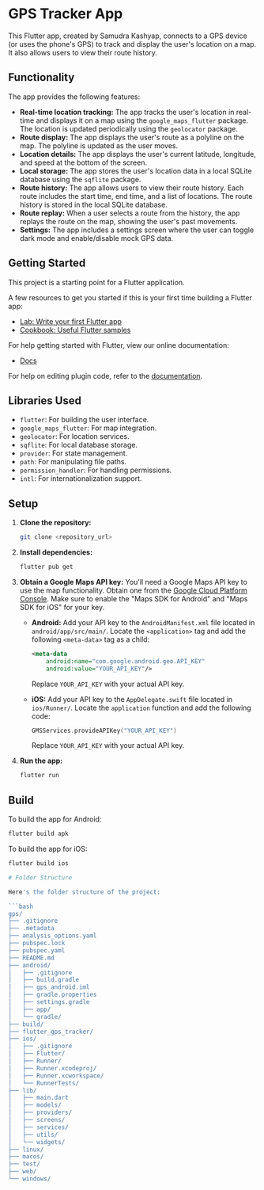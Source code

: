 # GPS Tracker App

This Flutter app, created by Samudra Kashyap, connects to a GPS device (or uses the phone's GPS) to track and display the user's location on a map. It also allows users to view their route history.

## Functionality

The app provides the following features:

*   **Real-time location tracking:** The app tracks the user's location in real-time and displays it on a map using the `google_maps_flutter` package. The location is updated periodically using the `geolocator` package.
*   **Route display:** The app displays the user's route as a polyline on the map. The polyline is updated as the user moves.
*   **Location details:** The app displays the user's current latitude, longitude, and speed at the bottom of the screen.
*   **Local storage:** The app stores the user's location data in a local SQLite database using the `sqflite` package.
*   **Route history:** The app allows users to view their route history. Each route includes the start time, end time, and a list of locations. The route history is stored in the local SQLite database.
*   **Route replay:** When a user selects a route from the history, the app replays the route on the map, showing the user's past movements.
*   **Settings:** The app includes a settings screen where the user can toggle dark mode and enable/disable mock GPS data.

## Getting Started

This project is a starting point for a Flutter application.

A few resources to get you started if this is your first time building a Flutter app:

- [Lab: Write your first Flutter app](https://docs.flutter.dev/get-started/codelab)
- [Cookbook: Useful Flutter samples](https://docs.flutter.dev/cookbook)

For help getting started with Flutter, view our online documentation:

- [Docs](https://docs.flutter.dev/)

For help on editing plugin code, refer to the [documentation](https://docs.flutter.dev/development/packages-and-plugins/developing-packages).


## Libraries Used

- `flutter`: For building the user interface.
- `google_maps_flutter`: For map integration.
- `geolocator`: For location services.
- `sqflite`: For local database storage.
- `provider`: For state management.
- `path`: For manipulating file paths.
- `permission_handler`: For handling permissions.
- `intl`: For internationalization support.

## Setup

1.  **Clone the repository:**
    ```bash
    git clone <repository_url>
    ```
2.  **Install dependencies:**
    ```bash
    flutter pub get
    ```
3.  **Obtain a Google Maps API key:** You'll need a Google Maps API key to use the map functionality. Obtain one from the [Google Cloud Platform Console](https://console.cloud.google.com/google/maps-apis/overview). Make sure to enable the "Maps SDK for Android" and "Maps SDK for iOS" for your key.

    *   **Android:** Add your API key to the `AndroidManifest.xml` file located in `android/app/src/main/`. Locate the `<application>` tag and add the following `<meta-data>` tag as a child:

        ```xml
        <meta-data
            android:name="com.google.android.geo.API_KEY"
            android:value="YOUR_API_KEY"/>
        ```

        Replace `YOUR_API_KEY` with your actual API key.

    *   **iOS:** Add your API key to the `AppDelegate.swift` file located in `ios/Runner/`. Locate the `application` function and add the following code:

        ```swift
        GMSServices.provideAPIKey("YOUR_API_KEY")
        ```

        Replace `YOUR_API_KEY` with your actual API key.
4.  **Run the app:**
    ```bash
    flutter run
    ```

## Build

To build the app for Android:

```bash
flutter build apk
```

To build the app for iOS:

```bash
flutter build ios

# Folder Structure

Here's the folder structure of the project:

```bash
gps/
├── .gitignore
├── .metadata
├── analysis_options.yaml
├── pubspec.lock
├── pubspec.yaml
├── README.md
├── android/
│   ├── .gitignore
│   ├── build.gradle
│   ├── gps_android.iml
│   ├── gradle.properties
│   ├── settings.gradle
│   ├── app/
│   └── gradle/
├── build/
├── flutter_gps_tracker/
├── ios/
│   ├── .gitignore
│   ├── Flutter/
│   ├── Runner/
│   ├── Runner.xcodeproj/
│   ├── Runner.xcworkspace/
│   └── RunnerTests/
├── lib/
│   ├── main.dart
│   ├── models/
│   ├── providers/
│   ├── screens/
│   ├── services/
│   ├── utils/
│   └── widgets/
├── linux/
├── macos/
├── test/
├── web/
└── windows/